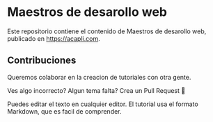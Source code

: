 # Maestros de desarollo web

Este repositorio contiene el contenido de Maestros de desarollo web, publicado en https://acapli.com.

## Contribuciones

Queremos colaborar en la creacion de tutoriales con otra gente. 

Ves algo incorrecto? Algun tema falta? Crea un Pull Request 👏

Puedes editar el texto en cualquier editor. El tutorial usa el formato Markdown, que es facil de comprender.
